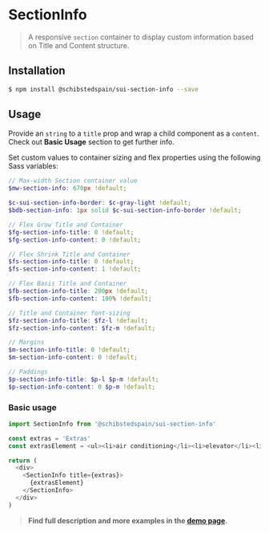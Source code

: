 # SectionInfo

> A responsive `section` container to display custom information based on Title and Content structure.

<!-- ![](./assets/preview.png) -->

## Installation

```sh
$ npm install @schibstedspain/sui-section-info --save
```

## Usage
Provide an `string` to a `title` prop and wrap a child component as a `content`.
Check out **Basic Usage** section to get further info.

Set custom values to container sizing and flex properties using the following Sass variables:

```scss
// Max-width Section container value
$mw-section-info: 670px !default;

$c-sui-section-info-border: $c-gray-light !default;
$bdb-section-info: 1px solid $c-sui-section-info-border !default;

// Flex Grow Title and Container
$fg-section-info-title: 0 !default;
$fg-section-info-content: 0 !default;

// Flex Shrink Title and Container
$fs-section-info-title: 0 !default;
$fs-section-info-content: 1 !default;

// Flex Basis Title and Container
$fb-section-info-title: 200px !default;
$fb-section-info-content: 100% !default;

// Title and Container font-sizing
$fz-section-info-title: $fz-l !default;
$fz-section-info-content: $fz-m !default;

// Margins
$m-section-info-title: 0 !default;
$m-section-info-content: 0 !default;

// Paddings
$p-section-info-title: $p-l $p-m !default;
$p-section-info-content: 0 $p-m !default;
```

### Basic usage
```js
import SectionInfo from '@schibstedspain/sui-section-info'

const extras = 'Extras'
const extrasElement = <ul><li>air conditioning</li><li>elevator</li><li>parking</li></ul>

return (
  <div>
    <SectionInfo title={extras}>
      {extrasElement}
    </SectionInfo>
  </div>
)
```


> **Find full description and more examples in the [demo page](#).**